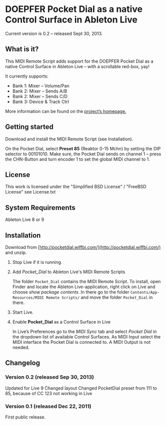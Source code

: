 DOEPFER Pocket Dial as a native Control Surface in Ableton Live
===============================================================

Current version is 0.2 – released Sept 30, 2013.


What is it?
-------------------------------------------------------------

This MIDI Remote Script adds support for the DOEPFER Pocket Dial as a native Control Surface in Ableton Live – with a scrollable red-box, yay!

It currently supports:

*	Bank 1: Mixer – Volume/Pan
*	Bank 2: Mixer – Sends A/B
*	Bank 2: Mixer – Sends C/D
*	Bank 3: Device & Track Ctrl


More information can be found on the [project’s homepage.](http://pocketdial.wiffbi.com/)



Getting started
-------------------------------------------------------------

Download and install the MIDI Remote Script (see Installation).

On the Pocket Dial, select **Preset 85** (Reaktor 0-15 Mchn) by setting the DIP selector to 00101010. Make sure, the Pocket Dial sends on channel 1 – press the CHN-Button and turn encoder 1 to set the global MIDI channel to 1.






License
-------------------
This work is licensed under the "Simplified BSD License" / "FreeBSD License"
see License.txt



System Requirements
-------------------
Ableton Live 8 or 9




Installation
------------

Download from [http://pocketdial.wiffbi.com/](http://pocketdial.wiffbi.com/) and unzip.

1.	Stop Live if it is running.
2.	Add *Pocket_Dial* to Ableton Live's MIDI Remote Scripts

	The folder `Pocket_Dial` contains the MIDI Remote Script. To install, open Finder and locate the Ableton Live-application, right click on Live and choose *show package contents*. In there go to the folder `Contents/App-Resources/MIDI Remote Scripts/` and move the folder `Pocket_Dial` in there.

3.	Start Live.
4.	Enable **Pocket_Dial** as a Control Surface in Live

	In Live’s Preferences go to the *MIDI Sync* tab and select *Pocket Dial* in the dropdown list of available Control Surfaces. As MIDI Input select the MIDI interface the Pocket Dial is connected to. A MIDI Output is not needed.
	






Changelog
---------

### Version 0.2 (released Sep 30, 2013) ###

Updated for Live 9
Changed layout
Changed PocketDial preset from 111 to 85, because of CC 123 not working in Live 

### Version 0.1 (released Dec 22, 2011) ###

First public release.
